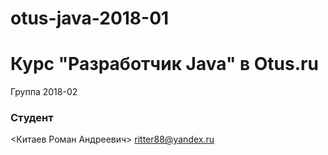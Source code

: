 # otus-java-2018-01
# Курс "Разработчик Java" в Otus.ru
Группа 2018-02

### Студент
<Китаев Роман Андреевич>
<ritter88@yandex.ru>

